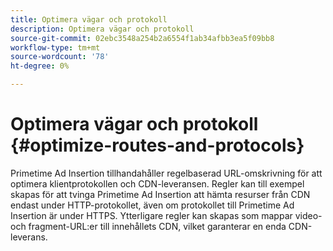 ```yaml
---
title: Optimera vägar och protokoll
description: Optimera vägar och protokoll
source-git-commit: 02ebc3548a254b2a6554f1ab34afbb3ea5f09bb8
workflow-type: tm+mt
source-wordcount: '78'
ht-degree: 0%

---
```


# Optimera vägar och protokoll {#optimize-routes-and-protocols}

Primetime Ad Insertion tillhandahåller regelbaserad URL-omskrivning för att optimera klientprotokollen och CDN-leveransen.  Regler kan till exempel skapas för att tvinga Primetime Ad Insertion att hämta resurser från CDN endast under HTTP-protokollet, även om protokollet till Primetime Ad Insertion är under HTTPS.  Ytterligare regler kan skapas som mappar video- och fragment-URL:er till innehållets CDN, vilket garanterar en enda CDN-leverans.
